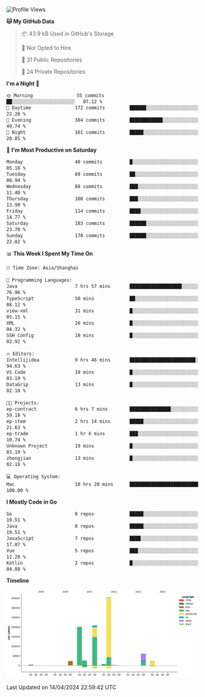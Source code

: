 <!--START_SECTION:waka-->
![Profile Views](http://img.shields.io/badge/Profile%20Views-0-blue)

**🐱 My GitHub Data** 

> 📦 43.9 kB Used in GitHub's Storage 
 > 
> 🚫 Not Opted to Hire
 > 
> 📜 31 Public Repositories 
 > 
> 🔑 24 Private Repositories 
 > 
**I'm a Night 🦉** 

```text
🌞 Morning                55 commits          ██░░░░░░░░░░░░░░░░░░░░░░░   07.12 % 
🌆 Daytime                172 commits         ██████░░░░░░░░░░░░░░░░░░░   22.28 % 
🌃 Evening                384 commits         ████████████░░░░░░░░░░░░░   49.74 % 
🌙 Night                  161 commits         █████░░░░░░░░░░░░░░░░░░░░   20.85 % 
```
📅 **I'm Most Productive on Saturday** 

```text
Monday                   40 commits          █░░░░░░░░░░░░░░░░░░░░░░░░   05.18 % 
Tuesday                  69 commits          ██░░░░░░░░░░░░░░░░░░░░░░░   08.94 % 
Wednesday                88 commits          ███░░░░░░░░░░░░░░░░░░░░░░   11.40 % 
Thursday                 108 commits         ███░░░░░░░░░░░░░░░░░░░░░░   13.99 % 
Friday                   114 commits         ████░░░░░░░░░░░░░░░░░░░░░   14.77 % 
Saturday                 183 commits         ██████░░░░░░░░░░░░░░░░░░░   23.70 % 
Sunday                   170 commits         ██████░░░░░░░░░░░░░░░░░░░   22.02 % 
```


📊 **This Week I Spent My Time On** 

```text
🕑︎ Time Zone: Asia/Shanghai

💬 Programming Languages: 
Java                     7 hrs 57 mins       ███████████████████░░░░░░   76.96 % 
TypeScript               50 mins             ██░░░░░░░░░░░░░░░░░░░░░░░   08.12 % 
view-xml                 31 mins             █░░░░░░░░░░░░░░░░░░░░░░░░   05.15 % 
XML                      26 mins             █░░░░░░░░░░░░░░░░░░░░░░░░   04.32 % 
SSH Config               18 mins             █░░░░░░░░░░░░░░░░░░░░░░░░   02.92 % 

🔥 Editors: 
Intellijidea             9 hrs 46 mins       ████████████████████████░   94.63 % 
VS Code                  19 mins             █░░░░░░░░░░░░░░░░░░░░░░░░   03.19 % 
DataGrip                 13 mins             █░░░░░░░░░░░░░░░░░░░░░░░░   02.18 % 

🐱‍💻 Projects: 
ep-contract              6 hrs 7 mins        ███████████████░░░░░░░░░░   59.18 % 
ep-item                  2 hrs 14 mins       █████░░░░░░░░░░░░░░░░░░░░   21.63 % 
ep-trade                 1 hr 6 mins         ███░░░░░░░░░░░░░░░░░░░░░░   10.74 % 
Unknown Project          19 mins             █░░░░░░░░░░░░░░░░░░░░░░░░   03.19 % 
zhongjian                13 mins             █░░░░░░░░░░░░░░░░░░░░░░░░   02.18 % 

💻 Operating System: 
Mac                      10 hrs 20 mins      █████████████████████████   100.00 % 
```

**I Mostly Code in Go** 

```text
Go                       8 repos             █████░░░░░░░░░░░░░░░░░░░░   19.51 % 
Java                     8 repos             █████░░░░░░░░░░░░░░░░░░░░   19.51 % 
JavaScript               7 repos             ████░░░░░░░░░░░░░░░░░░░░░   17.07 % 
Vue                      5 repos             ███░░░░░░░░░░░░░░░░░░░░░░   12.20 % 
Kotlin                   2 repos             █░░░░░░░░░░░░░░░░░░░░░░░░   04.88 % 
```



**Timeline**

![Lines of Code chart](https://raw.githubusercontent.com/youtiaoguagua/youtiaoguagua/master/assets/bar_graph.png)


 Last Updated on 14/04/2024 22:59:42 UTC
<!--END_SECTION:waka-->